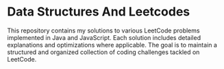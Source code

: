 # Data Structures And Leetcodes
This repository contains my solutions to various LeetCode problems implemented in Java and JavaScript. Each solution includes detailed explanations and optimizations where applicable. The goal is to maintain a structured and organized collection of coding challenges tackled on LeetCode.
